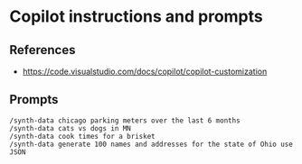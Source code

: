 # Copilot instructions and prompts

## References

* https://code.visualstudio.com/docs/copilot/copilot-customization

## Prompts

```text
/synth-data chicago parking meters over the last 6 months
/synth-data cats vs dogs in MN
/synth-data cook times for a brisket
/synth-data generate 100 names and addresses for the state of Ohio use JSON
```